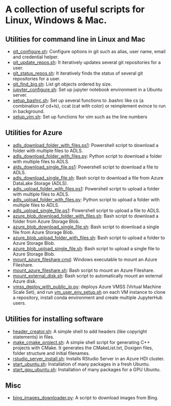 # A collection of useful scripts for Linux, Windows & Mac.

## Utilities for command line in Linux and Mac

* [git_configure.sh](git_configure.sh): Configure options in git such as alias, user name, email and credential helper.
* [git_update_repos.sh](git_update_repos.sh): It iteratively updates several git repositories for a user.
* [git_status_repos.sh](git_status_repos.sh): It iteratively finds the status of several git repositories for a user. 
* [git_find_big.sh](git_find_big.sh): List git objects ordered by size.
* [jupyter_configure.sh](jupyter_configure.sh): Set up jupyter notebook environment in a Ubuntu server.
* [setup_bashrc.sh](setup_bashrc.sh): Set up several functions to .bashrc like cs (a combination of cd+ls), ccat (cat with color) or reimplement evince to run in background.
* [setup_vim.sh](setup_vim.sh): Set up functions for vim such as the line numbers

## Utilities for Azure

* [adls_download_folder_with_files.ps1](adls_download_folder_with_files.ps1): Powershell script to download a folder with multiple files to ADLS.
* [adls_download_folder_with_files.py](adls_download_folder_with_files.py): Python script to download a folder with multiple files to ADLS.
* [alds_download_single_file.ps1](alds_download_single_file.ps1): Powershell script to download a file to ADLS.
* [adls_download_single_file.sh](adls_download_single_file.sh): Bash script to download a file from Azure DataLake Storage (ADLS). 
* [adls_upload_folder_with_files.ps1](adls_upload_folder_with_files.ps1): Powershell script to upload a folder with multiple files to ADLS.
* [adls_upload_folder_with_files.py](adls_upload_folder_with_files.py): Python script to upload a folder with multiple files to ADLS.
* [adls_upload_single_file.ps1](adls_upload_single_file.ps1): Powershell script to upload a file to ADLS.
* [azure_blob_download_folder_with_files.sh](azure_blob_download_folder_with_files.sh): Bash script to download a folder from Azure Storage Blob.
* [azure_blob_download_single_file.sh](azure_blob_download_single_file.sh): Bash script to download a single file from Azure Storage Blob.
* [azure_blob_upload_folder_with_files.sh](azure_blob_upload_folder_with_files.sh): Bash script to upload a folder to Azure Storage Blob. 
* [azure_blob_upload_single_file.sh](azure_blob_upload_single_file.sh): Bash script to upload a single file to Azure Storage Blob.
* [mount_azure_fileshare.cmd](mount_azure_fileshare.cmd): Windows executable to mount an Azure Fileshare.
* [mount_azure_fileshare.sh](mount_azure_fileshare.sh): Bash script to mount an Azure Fileshare.
* [mount_external_disk.sh](mount_external_disk.sh): Bash script to automatically mount an external Azure disk.
* [vmss_deploy_with_public_ip.py](vmss_deploy_with_public_ip.py): deploys Azure VMSS (Virtual Machine Scale Set), and run [vm_user_env_setup.sh](vm_user_env_setup.sh) on each VM instance to clone a repository, install conda environment and create multiple JupyterHub users.

## Utilities for installing software

* [header_creator.sh](header_creator.sh): A simple shell to add headers (like copyright statements) in files.
* [make_cmake_project.sh](make_cmake_project.sh): A simple shell script for generating C++ projects with CMake. It generates the CMakeList.txt, Doxigen files, folder structure and initial filenames.
* [rstudio_server_install.sh](rstudio_server_install.sh): Installs RStudio Server in an Azure HDI cluster.
* [start_ubuntu.sh](start_ubuntu.sh): Installation of many packages in a fresh Ubuntu.
* [start_gpu_ubuntu.sh](start_gpu_ubuntu.sh): Installation of many packages for a GPU Ubuntu. 

## Misc
* [bing_images_downloader.py](bing_images_downloader.py): A script to download images from Bing.

